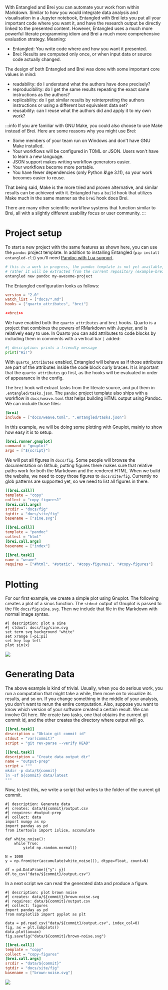 With Entangled and Brei you can automate your work from within Markdown. Similar to how you would integrate data analysis and visualisation in a Jupyter notebook, Entangled with Brei lets you put all your important code where you want it, and have the research output be directly linked to the presented content. However, Entangled uses a much more powerful literate programming idiom and Brei a much more comprehensive evaluation strategy. Meaning:

- Entangled: You write code where and how you want it presented.
- Brei: Results are computed only once, or when input data or source code actually changed.

The design of both Entangled and Brei was done with some important core values in mind:

- readability: do I understand what the authors have done precisely?
- reproducibility: do I get the same results repeating the exact same instructions as the authors?
- replicability: do I get similar results by reinterpreting the authors instructions or using a different but equivalent data set?
- reusability: can I reuse what the authors did and apply it to my own work?

:::info
If you are familiar with GNU Make, you could also choose to use Make instead of Brei. Here are some reasons why you might use Brei:

- Some members of your team run on Windows and don't have GNU Make installed.
- Your workflows will be configured in TOML or JSON. Users won't have to learn a new language.
- JSON support makes writing workflow generators easier.
- Your workflows become more portable.
- You have fewer dependencies (only Python &\ge 3.11), so your work becomes easier to reuse.

That being said, Make is the more tried and proven alternative, and similar results can be achieved with it. Entangled has a `build` hook that utilizes Make much in the same manner as the `brei` hook does Brei.

There are many other scientific workflow systems that function similar to Brei, all with a slightly different usability focus or user community.
:::

# Project setup
To start a new project with the same features as shown here, you can use the `pandoc` project template. In addition to installing Entangled (`pip install entangled-cli`) you'll need [Pandoc with Lua support](https://pandoc.org/installing.html).

```bash
# this is a work in progress, the pandoc template is not yet available,
# rather it will be extracted from the current repository (example-brei)
entangled new pandoc my-awesome-project
```

The Entangled configuration looks as follows:

``` {.toml file="entangled.toml"}
version = "2.0"
watch_list = ["docs/*.md"]
hooks = ["quarto_attributes", "brei"]

<<brei>>
```

We have enabled both the `quarto_attributes` and `brei` hooks. Quarto is a project that combines the powers of RMarkdown with Jupyter, and is relatively easy to use. In Quarto you can add attributes to code blocks by including them in comments with a vertical bar `|` added:

```python
#| description: prints a friendly message
print("Hi!")
```

With `quarto_attributes` enabled, Entangled will behave as if those attributes are part of the attributes inside the code block curly braces. It is important that the `quarto_attributes` go first, as the hooks will be evaluated in order of appearance in the config.

The `brei` hook will extract tasks from the literate source, and put them in `.entangled/tasks.json`. The `pandoc` project template also ships with a workflow in `docs/weave.toml` that helps building HTML output using Pandoc. We can include those files:

``` {.toml #brei}
[brei]
include = ["docs/weave.toml", ".entangled/tasks.json"]
```

In this example, we will be doing some plotting with Gnuplot, mainly to show how easy it is to setup.

``` {.toml #brei}
[brei.runner.gnuplot]
command = "gnuplot"
args = ["${script}"]
```

We will put all figures in `docs/fig`. Some people will browse the documentation on Github, putting figures there makes sure that relative paths work for both the Markdown and the rendered HTML. When we build the website, we need to copy those figures to `docs/site/fig`. Currently no glob patterns are supported yet, so we need to list all figures in there.

``` {.toml #brei}
[[brei.call]]
template = "copy"
collect = "copy-figures1"
[brei.call.args]
srcdir = "docs/fig"
tgtdir = "docs/site/fig"
basename = ["sine.svg"]

[[brei.call]]
template = "pandoc"
collect = "html"
[brei.call.args]
basename = ["index"]

[[brei.task]]
name = "weave"
requires = ["#html", "#static", "#copy-figures1", "#copy-figures"]
```

# Plotting
For our first example, we create a simple plot using Gnuplot. The following creates a plot of a sinus function. The `stdout` output of Gnuplot is passed to the file `docs/fig/sine.svg`. Then we include that file in the Markdown with normal image syntax.

``` {.gnuplot .task}
#| description: plot a sine
#| stdout: docs/fig/sine.svg
set term svg background "white"
set xrange [-pi:pi]
set key top left
plot sin(x)
```

![](fig/sine.svg)

# Generating Data
The above example is kind of trivial. Usually, when you do serious work, you run a computation that might take a while, then move on to visualize its results, and so on. If you change something in the middle of your analysis, you don't want to rerun the entire computation. Also, suppose you want to know which version of your software created a certain result. We can involve Git here. We create two tasks, one that obtains the current git commit id, and the other creates the directory where output will go.

``` {.toml #brei}
[[brei.task]]
description = "Obtain git commit id"
stdout = "var(commit)"
script = "git rev-parse --verify HEAD"

[[brei.task]]
description = "Create data output dir"
name = "output-prep"
script = """
mkdir -p data/${commit}
ln -sf ${commit} data/latest
"""
```

Now, to test this, we write a script that writes to the folder of the current git commit.

``` {.python .task}
#| description: Generate data
#| creates: data/${commit}/output.csv
#| requires: #output-prep
#| collect: data
import numpy as np
import pandas as pd
from itertools import islice, accumulate

def white_noise():
    while True:
        yield np.random.normal()

N = 1000
y = np.fromiter(accumulate(white_noise()), dtype=float, count=N)

df = pd.DataFrame({"y": y})
df.to_csv("data/${commit}/output.csv")
```

In a next script we can read the generated data and produce a figure.

``` {.python .task}
#| description: plot brown noise
#| creates: data/${commit}/brown-noise.svg
#| requires: data/${commit}/output.csv
#| collect: figures
import pandas as pd
from matplotlib import pyplot as plt

data = pd.read_csv("data/${commit}/output.csv", index_col=0)
fig, ax = plt.subplots()
data.plot(ax=ax)
fig.savefig("data/${commit}/brown-noise.svg")
```

``` {.toml #brei}
[[brei.call]]
template = "copy"
collect = "copy-figures"
[brei.call.args]
srcdir = "data/${commit}"
tgtdir = "docs/site/fig"
basename = ["brown-noise.svg"]
```

![](fig/brown-noise.svg)
